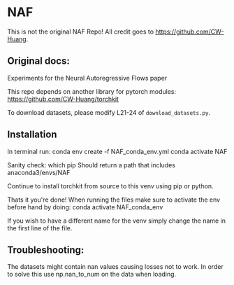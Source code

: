 # NAF
This is not the original NAF Repo! All credit goes to https://github.com/CW-Huang.


## Original docs:
Experiments for the Neural Autoregressive Flows paper

This repo depends on another library for pytorch modules: https://github.com/CW-Huang/torchkit

To download datasets, please modify L21-24 of `download_datasets.py`. 

## Installation
In terminal run:
conda env create -f NAF_conda_env.yml
conda activate NAF

Sanity check:
which pip
Should return a path that includes anaconda3/envs/NAF

Continue to install torchkit from source to this venv using pip or python.

Thats it you're done! When running the files make sure to activate the env before hand by doing:
conda activate NAF_conda_env

If you wish to have a different name for the venv simply change the name in the first line of the file.

## Troubleshooting:
The datasets might contain nan values causing losses not to work. In order to solve this use np.nan_to_num on the data when loading.
